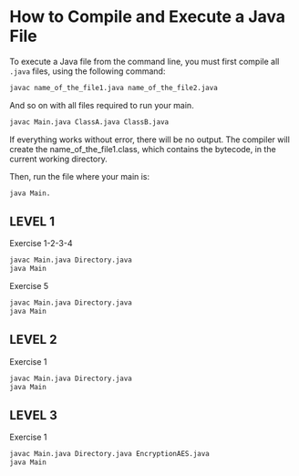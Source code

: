 # How to Compile and Execute a Java File

To execute a Java file from the command line, you must first compile all `.java` files, using the following command:

```bash
javac name_of_the_file1.java name_of_the_file2.java
```

And so on with all files required to run your main.

```bash
javac Main.java ClassA.java ClassB.java
```

If everything works without error, there will be no output.
The compiler will create the name_of_the_file1.class,
which contains the bytecode, in the current working directory.

Then, run the file where your main is:
```bash
java Main.
```

## LEVEL 1
Exercise 1-2-3-4
```bash
javac Main.java Directory.java
java Main
```

Exercise 5
```bash
javac Main.java Directory.java
java Main
```

## LEVEL 2
Exercise 1
```bash
javac Main.java Directory.java
java Main
```

## LEVEL 3
Exercise 1
```bash
javac Main.java Directory.java EncryptionAES.java
java Main
```